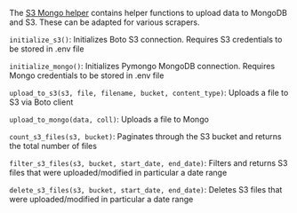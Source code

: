 The [S3 Mongo helper](../s3_mongo_helper.py) contains helper functions to upload data to MongoDB and S3. These can be adapted for various scrapers.

`initialize_s3()`: Initializes Boto S3 connection. Requires S3 credentials to be stored in .env file

`initialize_mongo()`: Initializes Pymongo MongoDB connection. Requires Mongo credentials to be stored in .env file

`upload_to_s3(s3, file, filename, bucket, content_type)`: Uploads a file to S3 via Boto client

`upload_to_mongo(data, coll)`: Uploads a file to Mongo 

`count_s3_files(s3, bucket)`: Paginates through the S3 bucket and returns the total number of files

`filter_s3_files(s3, bucket, start_date, end_date)`: Filters and returns S3 files that were uploaded/modified in particular a date range

`delete_s3_files(s3, bucket, start_date, end_date)`: Deletes S3 files that were uploaded/modified in particular a date range